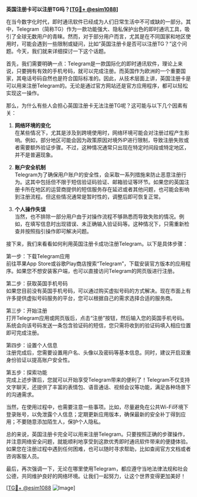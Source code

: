 **英国注册卡可以注册TG吗？[[TG💪+ @esim1088](https://t.me/s/esim1088)]**

在当今数字化时代，即时通讯软件已经成为人们日常生活中不可或缺的一部分。其中，Telegram（简称TG）作为一款功能强大、隐私保护出色的即时通讯工具，吸引了全球无数用户的青睐。然而，对于部分用户而言，尤其是在不同国家和地区使用时，可能会遇到一些限制或疑问，比如“英国注册卡是否可以注册TG？”这个问题。今天，我们就来详细探讨一下这个话题。

首先，我们需要明确一点：Telegram是一款国际化的即时通讯软件，理论上来说，只要拥有有效的手机号码，就可以完成注册。而英国作为欧洲的一个重要国家，其电话号码自然也是符合国际标准的。因此，从技术层面上讲，英国注册卡是可以用来注册Telegram的。无论是通过官方网站还是官方应用程序，都可以轻松实现这一操作。

那么，为什么有些人会担心英国注册卡无法注册TG呢？这可能与以下几个因素有关：

1. **网络环境的变化**  
   在某些情况下，尤其是涉及到跨境使用时，网络环境可能会对注册过程产生影响。例如，部分地区可能会因为政策原因对境外IP进行限制，导致注册失败或者需要额外验证步骤。不过，这种情况通常只出现在特定时间段或特定地区，并不是普遍现象。

2. **账户安全机制**  
   Telegram为了确保用户账户的安全性，会采取一系列措施来防止恶意注册行为。这其中包括但不限于短信验证码验证、邮箱验证等环节。如果您的英国注册卡所在地区的运营商提供的短信服务存在延迟或者其他问题，也可能会影响到注册流程。但这些情况通常是暂时性的，调整后即可恢复正常。

3. **个人操作失误**  
   当然，也不排除一部分用户由于对操作流程不够熟悉而导致失败的情况。例如，在填写信息时出现错误、未正确输入验证码等。这种情况下，只需重新检查并按照指引操作即可解决问题。

接下来，我们来看看如何利用英国注册卡成功注册Telegram。以下是具体步骤：

第一步：下载Telegram应用  
前往苹果App Store或谷歌Play商店搜索“Telegram”，下载安装官方版本的应用程序。如果您不想安装客户端，也可以直接访问Telegram的网页版进行注册。

第二步：获取英国手机号码  
如果您目前没有英国手机号码，可以通过购买虚拟号码的方式解决。现在市面上有许多提供虚拟号码服务的平台，您可以根据自己的需求选择合适的服务商。

第三步：开始注册  
打开Telegram应用或网页版后，点击“注册”按钮，然后输入您的英国手机号码。系统会向该号码发送一条包含验证码的短信，您只需将收到的验证码填入相应位置即可完成注册。

第四步：设置个人信息  
注册完成后，您需要设置用户名、头像以及密码等基本信息。同时，建议开启双重身份验证以提高账户安全性。

第五步：探索功能  
完成上述步骤后，您就可以开始享受Telegram带来的便利了！Telegram不仅支持文字聊天，还提供了丰富的表情包、语音通话、视频会议等功能，满足各种场景下的沟通需求。

当然，在使用过程中，也需要注意一些事项。比如，尽量避免在公共Wi-Fi环境下登录账号，以免泄露个人信息；定期更新应用版本，确保最新的安全补丁得到应用；不要随意添加陌生人，保护个人隐私。

总的来说，英国注册卡完全可以用来注册Telegram。只要按照正确的步骤操作，并注意网络安全问题，就能顺利地享受到这款优秀即时通讯软件带来的便捷体验。如果您在注册过程中遇到任何困难，也可以随时寻求帮助，比如查阅官方文档或者咨询客服人员。

最后，再次强调一下，无论在哪里使用Telegram，都应遵守当地法律法规和社会公德，共同维护良好的网络环境。让我们一起努力，让这个世界变得更加美好！

[[TG💪+ @esim1088](https://t.me/s/esim1088) ![Image](https://i.postimg.cc/4NQfJmqS/Snipaste-2025-05-13-00-14-12.png)]
